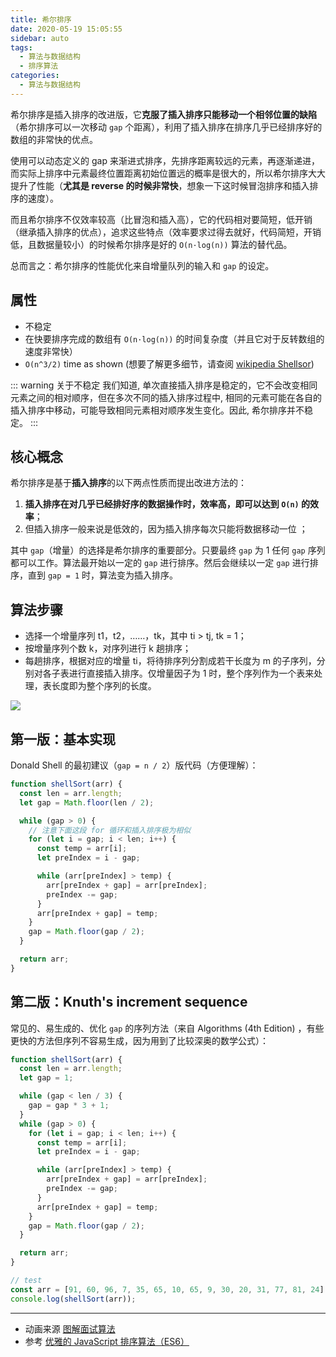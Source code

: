 ```yaml
---
title: 希尔排序
date: 2020-05-19 15:05:55
sidebar: auto
tags:
  - 算法与数据结构
  - 排序算法
categories:
  - 算法与数据结构
---
```


希尔排序是插入排序的改进版，它**克服了插入排序只能移动一个相邻位置的缺陷**（希尔排序可以一次移动 `gap` 个距离），利用了插入排序在排序几乎已经排序好的数组的非常快的优点。

使用可以动态定义的 gap 来渐进式排序，先排序距离较远的元素，再逐渐递进，而实际上排序中元素最终位置距离初始位置远的概率是很大的，所以希尔排序大大提升了性能（**尤其是 reverse 的时候非常快**，想象一下这时候冒泡排序和插入排序的速度）。

而且希尔排序不仅效率较高（比冒泡和插入高），它的代码相对要简短，低开销（继承插入排序的优点），追求这些特点（效率要求过得去就好，代码简短，开销低，且数据量较小）的时候希尔排序是好的 `O(n·log(n))` 算法的替代品。

总而言之：希尔排序的性能优化来自增量队列的输入和 `gap` 的设定。

## 属性

- 不稳定
- 在快要排序完成的数组有 `O(n·log(n))` 的时间复杂度（并且它对于反转数组的速度非常快）
- `O(n^3/2)` time as shown (想要了解更多细节，请查阅 [wikipedia Shellsor](https://en.wikipedia.org/wiki/Shellsort#Applications))

::: warning 关于不稳定
我们知道, 单次直接插入排序是稳定的，它不会改变相同元素之间的相对顺序，但在多次不同的插入排序过程中, 相同的元素可能在各自的插入排序中移动，可能导致相同元素相对顺序发生变化。因此, 希尔排序并不稳定。
:::

## 核心概念

希尔排序是基于**插入排序**的以下两点性质而提出改进方法的：

1. **插入排序在对几乎已经排好序的数据操作时，效率高，即可以达到 `O(n)` 的效率**；
2. 但插入排序一般来说是低效的，因为插入排序每次只能将数据移动一位 ；

其中 `gap`（增量）的选择是希尔排序的重要部分。只要最终 `gap` 为 1 任何 `gap` 序列都可以工作。算法最开始以一定的 `gap` 进行排序。然后会继续以一定 `gap` 进行排序，直到 `gap = 1` 时，算法变为插入排序。

## 算法步骤

- 选择一个增量序列 t1，t2，……，tk，其中 ti > tj, tk = 1；
- 按增量序列个数 k，对序列进行 k 趟排序；
- 每趟排序，根据对应的增量 ti，将待排序列分割成若干长度为 m 的子序列，分别对各子表进行直接插入排序。仅增量因子为 1 时，整个序列作为一个表来处理，表长度即为整个序列的长度。

![](https://alvin-cdn.oss-cn-shenzhen.aliyuncs.com/images/ShellSort.png)

## 第一版：基本实现

Donald Shell 的最初建议（`gap = n / 2`）版代码（方便理解）：

```js
function shellSort(arr) {
  const len = arr.length;
  let gap = Math.floor(len / 2);

  while (gap > 0) {
    // 注意下面这段 for 循环和插入排序极为相似
    for (let i = gap; i < len; i++) {
      const temp = arr[i];
      let preIndex = i - gap;

      while (arr[preIndex] > temp) {
        arr[preIndex + gap] = arr[preIndex];
        preIndex -= gap;
      }
      arr[preIndex + gap] = temp;
    }
    gap = Math.floor(gap / 2);
  }

  return arr;
}
```

## 第二版：Knuth's increment sequence

常见的、易生成的、优化 `gap` 的序列方法（来自 Algorithms (4th Edition) ，有些更快的方法但序列不容易生成，因为用到了比较深奥的数学公式）：

```js
function shellSort(arr) {
  const len = arr.length;
  let gap = 1;

  while (gap < len / 3) {
    gap = gap * 3 + 1;
  }
  while (gap > 0) {
    for (let i = gap; i < len; i++) {
      const temp = arr[i];
      let preIndex = i - gap;

      while (arr[preIndex] > temp) {
        arr[preIndex + gap] = arr[preIndex];
        preIndex -= gap;
      }
      arr[preIndex + gap] = temp;
    }
    gap = Math.floor(gap / 2);
  }

  return arr;
}

// test
const arr = [91, 60, 96, 7, 35, 65, 10, 65, 9, 30, 20, 31, 77, 81, 24];
console.log(shellSort(arr));
```

---

- 动画来源 [图解面试算法](https://github.com/MisterBooo/LeetCodeAnimation)
- 参考 [优雅的 JavaScript 排序算法（ES6）](https://juejin.im/post/5ab62ec36fb9a028cf326c49)
